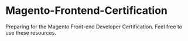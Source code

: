 # Magento-Frontend-Certification
Preparing for the Magento Front-end Developer Certification. Feel free to use these resources.
